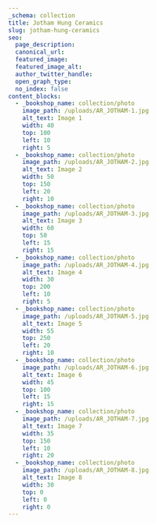 ```yaml
---
_schema: collection
title: Jotham Hung Ceramics
slug: jotham-hung-ceramics
seo:
  page_description:
  canonical_url:
  featured_image:
  featured_image_alt:
  author_twitter_handle:
  open_graph_type:
  no_index: false
content_blocks:
  - _bookshop_name: collection/photo
    image_path: /uploads/AR_JOTHAM-1.jpg
    alt_text: Image 1
    width: 40
    top: 100
    left: 10
    right: 5
  - _bookshop_name: collection/photo
    image_path: /uploads/AR_JOTHAM-2.jpg
    alt_text: Image 2
    width: 50
    top: 150
    left: 20
    right: 10
  - _bookshop_name: collection/photo
    image_path: /uploads/AR_JOTHAM-3.jpg
    alt_text: Image 3
    width: 60
    top: 50
    left: 15
    right: 15
  - _bookshop_name: collection/photo
    image_path: /uploads/AR_JOTHAM-4.jpg
    alt_text: Image 4
    width: 30
    top: 200
    left: 10
    right: 5
  - _bookshop_name: collection/photo
    image_path: /uploads/AR_JOTHAM-5.jpg
    alt_text: Image 5
    width: 55
    top: 250
    left: 20
    right: 10
  - _bookshop_name: collection/photo
    image_path: /uploads/AR_JOTHAM-6.jpg
    alt_text: Image 6
    width: 45
    top: 100
    left: 15
    right: 15
  - _bookshop_name: collection/photo
    image_path: /uploads/AR_JOTHAM-7.jpg
    alt_text: Image 7
    width: 35
    top: 150
    left: 10
    right: 20
  - _bookshop_name: collection/photo
    image_path: /uploads/AR_JOTHAM-8.jpg
    alt_text: Image 8
    width: 30
    top: 0
    left: 0
    right: 0
---
```

